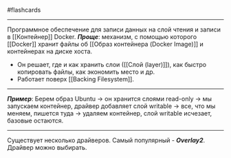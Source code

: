 #flashcards 
***
Программное обеспечение для записи данных на слой чтения и записи в [[Контейнер]] Docker.
	***Проще***: механизм, с помощью которого [[Docker]] хранит файлы об [[Образ контейнера (Docker Image)]] и контейнерах на диске хоста.
- Он решает, где и как хранить слои ([[Слой (layer)]]), как быстро копировать файлы, как экономить место и др.
- Работает поверх [[Backing Filesystem]].
***
***Пример***:
Берем образ Ubuntu -> он хранится слоями read-only -> мы запускаем контейнер, драйвер добавляет слой writable -> все, что мы меняем, пишется туда -> удаляем контейнер, слой writable исчезает, базовые остаются.
***
Существует несколько драйверов. Самый популярный - ***Overlay2***. Драйвер можно выбирать.